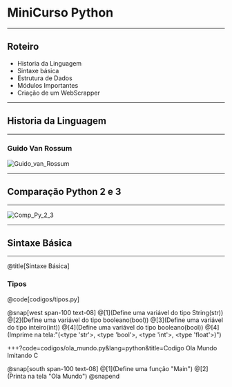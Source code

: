 # MiniCurso Python

---

## Roteiro

* Historia da Linguagem
* Sintaxe básica
* Estrutura de Dados
* Módulos Importantes
* Criação de um WebScrapper

--- 

## Historia da Linguagem

---

### Guido Van Rossum
![Guido_van_Rossum](https://gvanrossum.github.io/images/GuidoByPeterAdams.jpg)

--- 
	
## Comparação Python 2 e 3

---
![Comp_Py_2_3](https://mk0learntocodew6bl5f.kinstacdn.com/wp-content/uploads/2014/06/python-2-vs-3-2018.png)


---

## Sintaxe Básica

---

@title[Sintaxe Básica]

### Tipos

@code[codigos/tipos.py]

@snap[west span-100 text-08]
@[1](Define uma variável do tipo String(str))
@[2](Define uma variável do tipo booleano(bool))
@[3](Define uma variável do tipo inteiro(int))
@[4](Define uma variável do tipo booleano(bool))
@[4](Imprime na tela:"(<type 'str'>, <type 'bool'>, <type 'int'>, <type 'float'>)")

+++?code=codigos/ola_mundo.py&lang=python&title=Codigo Ola Mundo Imitando C

@snap[south span-100 text-08]
@[1](Define uma função "Main")
@[2](Printa na tela "Ola Mundo")
@snapend

